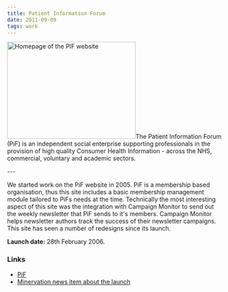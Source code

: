 ```yaml
---
title: Patient Information Forum
date: 2011-09-09
tags: work
---
```

<p><img src="/assets/images/pif.png" alt="Homepage of the PIF website" width="300" height="227" />The Patient Information Forum (PiF) is an independent social enterprise supporting professionals in the provision of high quality Consumer Health Information - across the NHS, commercial, voluntary and academic sectors.</p>
---

<p>We started work on the PiF website in 2005. PiF is a membership based organisation, thus this site includes a basic membership management module tailored to PiFs needs at the time. Technically the most interesting aspect of this site was the integration with Campaign Monitor to send out the weekly newsletter that PiF sends to it's members. Campaign Monitor helps newsletter authors track the success of their newsletter campaigns. This site has seen a number of redesigns since its launch.</p>
<p><strong>Launch date:</strong> 28th February 2006.</p>
<h3>Links</h3>
<ul>
<li><a href="http://www.pifonline.org.uk/">PiF</a></li>
<li><a href="http://www.minervation.com/new-web-site-for-the-patient-information-forum/">Minervation news item about the launch</a></li>
</ul>